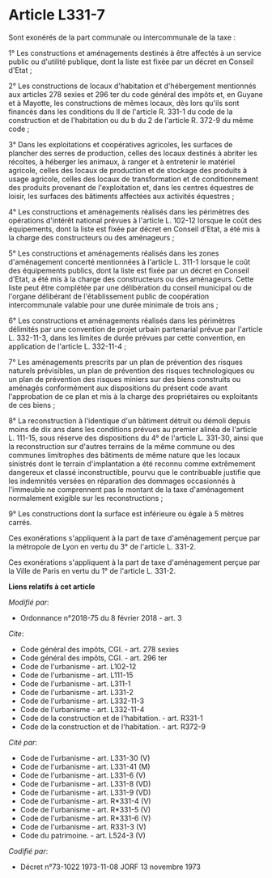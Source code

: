 # Article L331-7

Sont exonérés de la part communale ou intercommunale de la taxe :

1° Les constructions et aménagements destinés à être affectés à un service public ou d'utilité publique, dont la liste est
fixée par un décret en Conseil d'Etat ;

2° Les constructions de locaux d'habitation et d'hébergement mentionnés aux articles 278 sexies et 296 ter du code général
des impôts et, en Guyane et à Mayotte, les constructions de mêmes locaux, dès lors qu'ils sont financés dans les conditions
du II de l'article R. 331-1 du code de la construction et de l'habitation ou du b du 2 de l'article R. 372-9 du même code ;

3° Dans les exploitations et coopératives agricoles, les surfaces de plancher des serres de production, celles des locaux
destinés à abriter les récoltes, à héberger les animaux, à ranger et à entretenir le matériel agricole, celles des locaux de
production et de stockage des produits à usage agricole, celles des locaux de transformation et de conditionnement des
produits provenant de l'exploitation et, dans les centres équestres de loisir, les surfaces des bâtiments affectées aux
activités équestres ;

4° Les constructions et aménagements réalisés dans les périmètres des opérations d'intérêt national prévues à l'article L.
102-12 lorsque le coût des équipements, dont la liste est fixée par décret en Conseil d'Etat, a été mis à la charge des
constructeurs ou des aménageurs ;

5° Les constructions et aménagements réalisés dans les zones d'aménagement concerté mentionnées à l'article L. 311-1 lorsque
le coût des équipements publics, dont la liste est fixée par un décret en Conseil d'Etat, a été mis à la charge des
constructeurs ou des aménageurs. Cette liste peut être complétée par une délibération du conseil municipal ou de l'organe
délibérant de l'établissement public de coopération intercommunale valable pour une durée minimale de trois ans ;

6° Les constructions et aménagements réalisés dans les périmètres délimités par une convention de projet urbain partenarial
prévue par l'article L. 332-11-3, dans les limites de durée prévues par cette convention, en application de l'article L.
332-11-4 ;

7° Les aménagements prescrits par un plan de prévention des risques naturels prévisibles, un plan de prévention des risques
technologiques ou un plan de prévention des risques miniers sur des biens construits ou aménagés conformément aux
dispositions du présent code avant l'approbation de ce plan et mis à la charge des propriétaires ou exploitants de ces
biens ;

8° La reconstruction à l'identique d'un bâtiment détruit ou démoli depuis moins de dix ans dans les conditions prévues au
premier alinéa de l'article L. 111-15, sous réserve des dispositions du 4° de l'article L. 331-30, ainsi que la
reconstruction sur d'autres terrains de la même commune ou des communes limitrophes des bâtiments de même nature que les
locaux sinistrés dont le terrain d'implantation a été reconnu comme extrêmement dangereux et classé inconstructible, pourvu
que le contribuable justifie que les indemnités versées en réparation des dommages occasionnés à l'immeuble ne comprennent
pas le montant de la taxe d'aménagement normalement exigible sur les reconstructions ;

9° Les constructions dont la surface est inférieure ou égale à 5 mètres carrés.

Ces exonérations s'appliquent à la part de taxe d'aménagement perçue par la métropole de Lyon en vertu du 3° de l'article L.
331-2.

Ces exonérations s'appliquent à la part de taxe d'aménagement perçue par la Ville de Paris en vertu du 1° de l'article L.
331-2.

**Liens relatifs à cet article**

_Modifié par_:

  - Ordonnance n°2018-75 du 8 février 2018 - art. 3

_Cite_:

  - Code général des impôts, CGI. - art. 278 sexies
  - Code général des impôts, CGI. - art. 296 ter
  - Code de l'urbanisme - art. L102-12
  - Code de l'urbanisme - art. L111-15
  - Code de l'urbanisme - art. L311-1
  - Code de l'urbanisme - art. L331-2
  - Code de l'urbanisme - art. L332-11-3
  - Code de l'urbanisme - art. L332-11-4
  - Code de la construction et de l'habitation. - art. R331-1
  - Code de la construction et de l'habitation. - art. R372-9

_Cité par_:

  - Code de l'urbanisme - art. L331-30 (V)
  - Code de l'urbanisme - art. L331-41 (M)
  - Code de l'urbanisme - art. L331-6 (V)
  - Code de l'urbanisme - art. L331-8 (VD)
  - Code de l'urbanisme - art. L331-9 (VD)
  - Code de l'urbanisme - art. R*331-4 (V)
  - Code de l'urbanisme - art. R*331-5 (V)
  - Code de l'urbanisme - art. R*331-6 (V)
  - Code de l'urbanisme - art. R331-3 (V)
  - Code du patrimoine. - art. L524-3 (V)

_Codifié par_:

  - Décret n°73-1022 1973-11-08 JORF 13 novembre 1973
